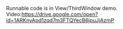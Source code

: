 Runnable code is in View/ThirdWindow
demo. Video:https://drive.google.com/open?id=1ARKnyApd1zqd7m3FTQYecB6jpuJjAzmP
